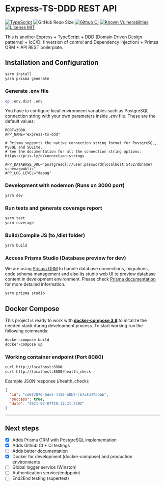 # Express-TS-DDD REST API

[![TypeScript](https://badges.frapsoft.com/typescript/code/typescript.svg?v=101)](https://github.com/ellerbrock/typescript-badges/)
![GitHub Repo Size](https://img.shields.io/github/repo-size/gonzaloplaza/express-ts-ddd)
[![Github CI](https://github.com/gonzaloplaza/express-ts-ddd/workflows/ci/badge.svg)](https://github.com/gonzaloplaza/express-ts-ddd/actions)
[![Known Vulnerabilities](https://snyk.io/test/github/gonzaloplaza/express-ts-ddd/badge.svg)](https://snyk.io/test/github/gonzaloplaza/express-ts-ddd)
[![License MIT](https://img.shields.io/badge/license-MIT-blue.svg)](LICENSE)

This is another Express + TypeScript + DDD (Domain Driven Design patterns) + IoC/DI (Inversion of
control and Dependency injection) + Primsa ORM + API REST boilerplate.

## Installation and Configuration

```bash
yarn install
yarn prisma generate
```

### Generate .env file

```bash
cp .env.dist .env
```

You have to configure local environment variables such as PostgreSQL connection string with your own
parameters inside _.env_ file. These are the default values:

```env
PORT=3000
APP_NAME="express-ts-ddd"

# Prisma supports the native connection string format for PostgreSQL, MySQL and SQLite.
# See the documentation for all the connection string options: https://pris.ly/d/connection-strings

APP_DATABASE_URL="postgresql://user:password@localhost:5432/dbname?schema=public"
APP_LOG_LEVEL="debug"
```

### Development with nodemon (Runs on 3000 port)

```bash
yarn dev
```

### Run tests and generate coverage report

```bash
yarn test
yarn coverage
```

### Build/Compile JS (to /dist folder)

```bash
yarn build
```

### Access Prisma Studio (Database preview for dev)

We are using [Prisma ORM](https://prisma.io) to handle database connections, migrations, code schema
management and also its studio web UI to preview database content in development environment. Please
check [Prisma documentation](https://www.prisma.io/docs/) for more detailed information.

```bash
yarn prisma studio
```

## Docker Compose

This project is ready to work with **[docker-compose 3.8](https://docs.docker.com/compose/)** to
initalize the needed stack during development process. To start working run the following commands:

```bash
docker-compose build
docker-compose up
```

### Working container endpoint (Port 8080)

```bash
curl http://localhost:8080
curl http://localhost:8080/health_check
```

Example JSON response (/health_check):

```json
{
  "id": "cd6f2876-5de5-4433-b0b9-fb7a8d47abbb",
  "success": true,
  "date": "2021-02-07T20:13:21.720Z"
}
```

---

## Next steps

- [x] Adds Prisma ORM with PostgreSQL implementation
- [x] Adds Github CI + CI testings
- [ ] Adds better documentation
- [x] Docker for development (docker-compose) and production environments
- [ ] Global logger service (Winston)
- [ ] Authentication service/endppoint
- [ ] End2End testing (supertest)
